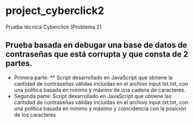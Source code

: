 # project_cyberclick2
 Prueba técnica Cyberclick (Problema 2)
## Prueba basada en debugar una base de datos de contraseñas que está corrupta y que consta de 2 partes. 
* Primera parte:
 ** Script desarrollado en JavaScript que obtiene la cantidad de contraseñas válidas incluidas en el archivo input.txt.txt, con una política basada en mínimo y máximo de una cadena de caracteres.
* Segunda parte:
Script desarrollado en JavaScript que obtiene las cantidad de contraseñas válidas incluidas en el archivo input.txt.txt, con una política basada en mínimo y máximo y coincidencia con la posición de los caracteres
